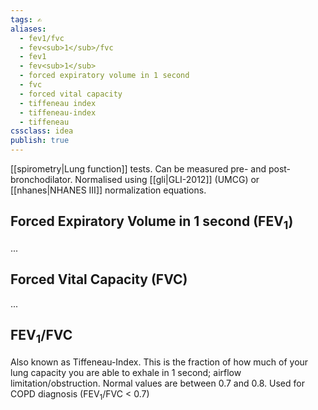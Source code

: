 ```yaml
---
tags: ✍️
aliases: 
  - fev1/fvc
  - fev<sub>1</sub>/fvc
  - fev1
  - fev<sub>1</sub>
  - forced expiratory volume in 1 second
  - fvc
  - forced vital capacity
  - tiffeneau index
  - tiffeneau-index
  - tiffeneau
cssclass: idea
publish: true
---
```


[[spirometry|Lung function]] tests. Can be measured pre- and post-bronchodilator. Normalised using [[gli|GLI-2012]] (UMCG) or [[nhanes|NHANES III]] normalization equations.

## Forced Expiratory Volume in 1 second (FEV<sub>1</sub>)
...

## Forced Vital Capacity (FVC)
...

##  FEV<sub>1</sub>/FVC
Also known as Tiffeneau-Index. This is the fraction of how much of your lung capacity you are able to exhale in 1 second; airflow limitation/obstruction.
Normal values are between 0.7 and 0.8. Used for COPD diagnosis (FEV<sub>1</sub>/FVC < 0.7)
